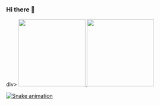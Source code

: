 ### Hi there 👋

div>
  <a href="https://github.com/FehGusto">
  <img height="180em" src="https://github-readme-stats.vercel.app/api?username=fehgusto&show_icons=true&theme=dracula&include_all_commits=true&count_private=true"/>
  <img height="180em" src="https://github-readme-stats.vercel.app/api/top-langs/?username=fehgusto&layout=compact&langs_count=16&theme=dracula"/>


![Snake animation](https://github.com/rafaballerini/fehgusto/blob/output/github-contribution-grid-snake.svg)
